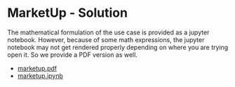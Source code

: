 # MarketUp - Solution
The mathematical formulation of the use case is provided as a jupyter notebook. 
However, because of some math expressions, the jupyter notebook may not get 
rendered properly depending on where you are trying open it. So we provide 
a PDF version as well.

- [marketup.pdf](marketup.pdf)
- [marketup.ipynb](marketup.ipynb)